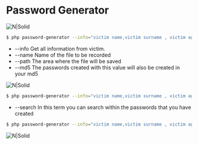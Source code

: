 # Password Generator
![N|Solid](https://raw.githubusercontent.com/tismayil/password-generator/master/images/1.png)

```sh
$ php password-generator --info="victim name,victim surname , victim age , victim email"
```

- --info Get all information from victim.
- --name Name of the file to be recorded
- --path The area where the file will be saved
- --md5 The passwords created with this value will also be created in your md5
 

![N|Solid](https://raw.githubusercontent.com/tismayil/password-generator/master/images/3.png)

```sh
$ php password-generator --info="victim name,victim surname , victim age , victim email" --md5
```

- --search In this term you can search within the passwords that you have created
 
```sh
$ php password-generator --info="victim name,victim surname , victim age , victim email" --md5 --search="a6d24b91154f8b9e25403416930e98be"
```
![N|Solid](https://raw.githubusercontent.com/tismayil/password-generator/master/images/4.png)
